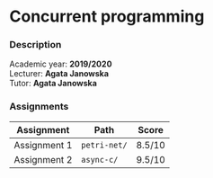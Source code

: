 # Concurrent programming

### Description

Academic year: **2019/2020** \
Lecturer: **Agata Janowska** \
Tutor: **Agata Janowska**

### Assignments

| Assignment   | Path         | Score  |
|--------------|--------------|--------|
| Assignment 1 | `petri-net/` | 8.5/10 |
| Assignment 2 | `async-c/`   | 9.5/10 |
